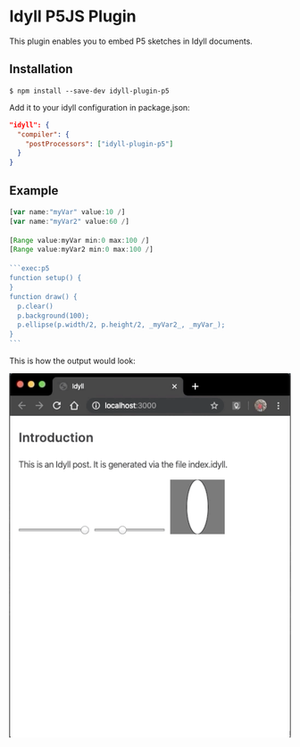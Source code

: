 # Idyll P5JS Plugin

This plugin enables you to embed P5 sketches in Idyll documents.

## Installation

```
$ npm install --save-dev idyll-plugin-p5
```

Add it to your idyll configuration in package.json:

```json
"idyll": {
  "compiler": {
    "postProcessors": ["idyll-plugin-p5"]
  }
}
```

## Example

````javascript
[var name:"myVar" value:10 /]
[var name:"myVar2" value:60 /]

[Range value:myVar min:0 max:100 /]
[Range value:myVar2 min:0 max:100 /]

```exec:p5
function setup() {
}
function draw() {
  p.clear()
  p.background(100);  
  p.ellipse(p.width/2, p.height/2, _myVar2_, _myVar_);
}
```
````

This is how the output would look:

![P5JS demo](./docs/images/P5_demo.gif)
